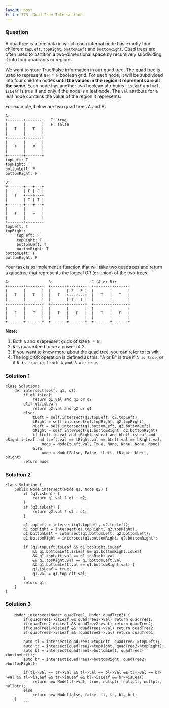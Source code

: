 ```yaml
---
layout: post
title: 773. Quad Tree Intersection
---
```

### Question
A quadtree is a tree data in which each internal node has exactly four
children: `topLeft`, `topRight`, `bottomLeft` and `bottomRight`. Quad trees
are often used to partition a two-dimensional space by recursively subdividing
it into four quadrants or regions.

We want to store True/False information in our quad tree. The quad tree is
used to represent a `N * N` boolean grid. For each node, it will be subdivided
into four children nodes **until the values in the region it represents are
all the same**. Each node has another two boolean attributes : `isLeaf` and
`val`. `isLeaf` is true if and only if the node is a leaf node. The `val`
attribute for a leaf node contains the value of the region it represents.

For example, below are two quad trees A and B:

    
    
    A:
    +-------+-------+   T: true
    |       |       |   F: false
    |   T   |   T   |
    |       |       |
    +-------+-------+
    |       |       |
    |   F   |   F   |
    |       |       |
    +-------+-------+
    topLeft: T
    topRight: T
    bottomLeft: F
    bottomRight: F
    
    B:               
    +-------+---+---+
    |       | F | F |
    |   T   +---+---+
    |       | T | T |
    +-------+---+---+
    |       |       |
    |   T   |   F   |
    |       |       |
    +-------+-------+
    topLeft: T
    topRight:
         topLeft: F
         topRight: F
         bottomLeft: T
         bottomRight: T
    bottomLeft: T
    bottomRight: F
    



Your task is to implement a function that will take two quadtrees and return a
quadtree that represents the logical OR (or union) of the two trees.

    
    
    A:                 B:                 C (A or B):
    +-------+-------+  +-------+---+---+  +-------+-------+
    |       |       |  |       | F | F |  |       |       |
    |   T   |   T   |  |   T   +---+---+  |   T   |   T   |
    |       |       |  |       | T | T |  |       |       |
    +-------+-------+  +-------+---+---+  +-------+-------+
    |       |       |  |       |       |  |       |       |
    |   F   |   F   |  |   T   |   F   |  |   T   |   F   |
    |       |       |  |       |       |  |       |       |
    +-------+-------+  +-------+-------+  +-------+-------+
    

**Note:**

  1. Both `A` and `B` represent grids of size `N * N`.
  2. `N` is guaranteed to be a power of 2.
  3. If you want to know more about the quad tree, you can refer to its [wiki](https://en.wikipedia.org/wiki/Quadtree).
  4. The logic OR operation is defined as this: "A or B" is true if `A is true`, or if `B is true`, or if `both A and B are true`.

### Solution 1
    
    
    class Solution:
        def intersect(self, q1, q2):
            if q1.isLeaf:
                return q1.val and q1 or q2
            elif q2.isLeaf:
                return q2.val and q2 or q1
            else:
                tLeft = self.intersect(q1.topLeft, q2.topLeft)
                tRight = self.intersect(q1.topRight, q2.topRight)
                bLeft = self.intersect(q1.bottomLeft, q2.bottomLeft)
                bRight = self.intersect(q1.bottomRight, q2.bottomRight)
                if tLeft.isLeaf and tRight.isLeaf and bLeft.isLeaf and bRight.isLeaf and tLeft.val == tRight.val == bLeft.val == bRight.val:
                    node = Node(tLeft.val, True, None, None, None, None) 
                else:
                    node = Node(False, False, tLeft, tRight, bLeft, bRight)
            return node
    


### Solution 2
    
    
    class Solution {
        public Node intersect(Node q1, Node q2) {
            if (q1.isLeaf) {
                return q1.val ? q1 : q2;
            }
            if (q2.isLeaf) {
                return q2.val ? q2 : q1;
            }
            
            q1.topLeft = intersect(q1.topLeft, q2.topLeft);
            q1.topRight = intersect(q1.topRight, q2.topRight);
            q1.bottomLeft = intersect(q1.bottomLeft, q2.bottomLeft);
            q1.bottomRight = intersect(q1.bottomRight, q2.bottomRight);
            
            if (q1.topLeft.isLeaf && q1.topRight.isLeaf 
                && q1.bottomLeft.isLeaf && q1.bottomRight.isLeaf
                && q1.topLeft.val == q1.topRight.val 
                && q1.topRight.val == q1.bottomLeft.val 
                && q1.bottomLeft.val == q1.bottomRight.val) {
                q1.isLeaf = true;
                q1.val = q1.topLeft.val;
            }
            return q1;
        }
    }
    


### Solution 3
    
    
        Node* intersect(Node* quadTree1, Node* quadTree2) {
            if(quadTree1->isLeaf && quadTree1->val) return quadTree1;
            if(quadTree2->isLeaf && quadTree2->val) return quadTree2;
            if(quadTree1->isLeaf && !quadTree1->val) return quadTree2;
            if(quadTree2->isLeaf && !quadTree2->val) return quadTree1;     
            
            auto tl = intersect(quadTree1->topLeft, quadTree2->topLeft);
            auto tr = intersect(quadTree1->topRight, quadTree2->topRight);
            auto bl = intersect(quadTree1->bottomLeft, quadTree2->bottomLeft);
            auto br = intersect(quadTree1->bottomRight, quadTree2->bottomRight);
            
            if(tl->val == tr->val && tl->val == bl->val && tl->val == br->val && tl->isLeaf && tr->isLeaf && bl->isLeaf && br->isLeaf)
                return new Node(tl->val, true, nullptr, nullptr, nullptr, nullptr);
            else         
                return new Node(false, false, tl, tr, bl, br);
        }
    		```



